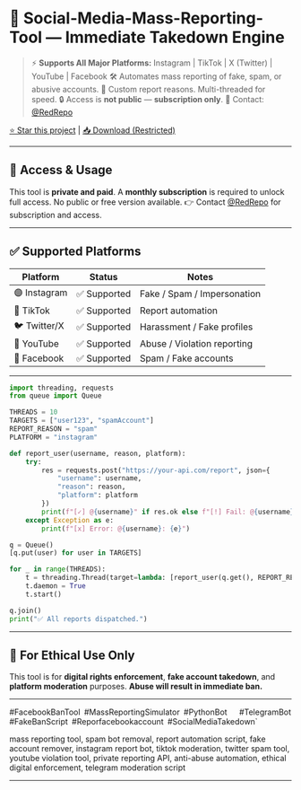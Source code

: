 <!--
#️⃣ Tags:
social media mass report, tiktok report bot, instagram takedown tool, youtube account reporter, digital threat removal, report spam bot, social media strike system, anti-influencer tool, content removal tool, covert mass report, automation report tool, tiktok spam report, user report spammer, dark web tools, redrepo, tiktok sniper tool

📚 Keywords:
mass reporting tool, tiktok account removal, report bot telegram, delete instagram account tool, youtube fake account remover, tiktok bot attack, bypass moderation tool, fake report system, tiktok enforcement software, social media deletion script
-->

# 🚨 Social-Media-Mass-Reporting-Tool — Immediate Takedown Engine

> ⚡️ **Supports All Major Platforms:**
> Instagram | TikTok | X (Twitter) | YouTube | Facebook
> 🛠️ Automates mass reporting of fake, spam, or abusive accounts.
> 🎯 Custom report reasons. Multi-threaded for speed.
> 🔒 Access is **not public** — **subscription only**.
> 📩 Contact: [@RedRepo](https://t.me/RedRepo)

[⭐ Star this project](#) | [📥 Download (Restricted)](#)

---

## 💬 Access & Usage

This tool is **private and paid**.
A **monthly subscription** is required to unlock full access.
No public or free version available.
👉 Contact [@RedRepo](https://t.me/RedRepo) for subscription and access.

---

## ✅ Supported Platforms

| Platform     | Status      | Notes                       |
| ------------ | ----------- | --------------------------- |
| 🟣 Instagram | ✅ Supported | Fake / Spam / Impersonation |
| 🔵 TikTok    | ✅ Supported | Report automation           |
| 🐦 Twitter/X | ✅ Supported | Harassment / Fake profiles  |
| 🔴 YouTube   | ✅ Supported | Abuse / Violation reporting |
| 🔵 Facebook  | ✅ Supported | Spam / Fake accounts        |

---


```python
import threading, requests
from queue import Queue

THREADS = 10
TARGETS = ["user123", "spamAccount"]
REPORT_REASON = "spam"
PLATFORM = "instagram"

def report_user(username, reason, platform):
    try:
        res = requests.post("https://your-api.com/report", json={
            "username": username,
            "reason": reason,
            "platform": platform
        })
        print(f"[✓] @{username}" if res.ok else f"[!] Fail: @{username}")
    except Exception as e:
        print(f"[x] Error: @{username}: {e}")

q = Queue()
[q.put(user) for user in TARGETS]

for _ in range(THREADS):
    t = threading.Thread(target=lambda: [report_user(q.get(), REPORT_REASON, PLATFORM) or q.task_done() for _ in range(q.qsize())])
    t.daemon = True
    t.start()

q.join()
print("✅ All reports dispatched.")
```

---

## 🧠 For Ethical Use Only

This tool is for **digital rights enforcement**, **fake account takedown**, and **platform moderation** purposes.
**Abuse will result in immediate ban.**

---

#FacebookBanTool` `#MassReportingSimulator` `#PythonBot`  
`#TelegramBot` `#FakeBanScript` `#Reporfacebookaccount` `#SocialMediaTakedown`

mass reporting tool, spam bot removal, report automation script, fake account remover, instagram report bot, tiktok moderation, twitter spam tool, youtube violation tool, private reporting API, anti-abuse automation, ethical digital enforcement, telegram moderation script

---


